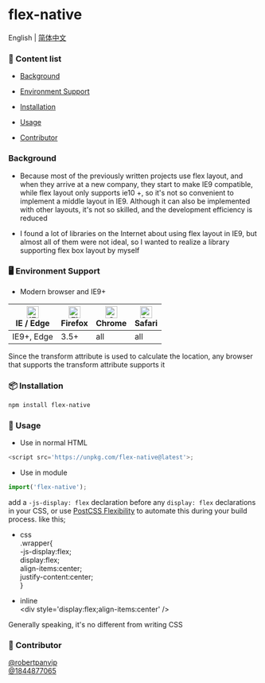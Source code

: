 # flex-native
English | [简体中文](./README-zh_CN.md)
### 🔗 Content list
- [Background](#background)

- [Environment Support](#-environment-support)

- [Installation](#-installation)

- [Usage](#-usage)

- [Contributor](#-contributor)

### Background
- Because most of the previously written projects use flex layout, and when they arrive at a new company, they start to make IE9 compatible, while flex layout only supports ie10 +, so it's not so convenient to implement a middle layout in IE9. Although it can also be implemented with other layouts, it's not so skilled, and the development efficiency is reduced

- I found a lot of libraries on the Internet about using flex layout in IE9, but almost all of them were not ideal, so I wanted to realize a library supporting flex box layout by myself


### 🖥 Environment Support
 - Modern browser and IE9+

| [<img src="https://raw.githubusercontent.com/alrra/browser-logos/master/src/edge/edge_48x48.png" alt="IE / Edge" width="24px" height="24px" />](http://godban.github.io/browsers-support-badges/)<br>IE / Edge | [<img src="https://raw.githubusercontent.com/alrra/browser-logos/master/src/firefox/firefox_48x48.png" alt="Firefox" width="24px" height="24px" />](http://godban.github.io/browsers-support-badges/)<br>Firefox | [<img src="https://raw.githubusercontent.com/alrra/browser-logos/master/src/chrome/chrome_48x48.png" alt="Chrome" width="24px" height="24px" />](http://godban.github.io/browsers-support-badges/)<br>Chrome | [<img src="https://raw.githubusercontent.com/alrra/browser-logos/master/src/safari/safari_48x48.png" alt="Safari" width="24px" height="24px" />](http://godban.github.io/browsers-support-badges/)<br>Safari |
| --- | --- | --- | --- |
| IE9+, Edge | 3.5+ | all | all |

 Since the transform attribute is used to calculate the location, any browser that supports the transform attribute supports it
### 📦 Installation
```bash
npm install flex-native
```
### 🔨 Usage
- Use in normal HTML
```javascript
<script src='https://unpkg.com/flex-native@latest'>;
```
- Use in module
```javascript
import('flex-native');
```


add a `-js-display: flex` declaration before any `display: flex` declarations in your CSS, or use [PostCSS Flexibility](https://github.com/7rulnik/postcss-flexibility) to automate this during your build process.
like this;
- css
	<br>
	.wrapper{     
		-js-display:flex;<br>
        display:flex;<br>
		align-items:center;<br>
		justify-content:center;<br>
		}
		
- inline
       <br>
        &lt;div style='display:flex;align-items:center' /&gt;
       <br>
        	
Generally speaking, it's no different from writing CSS

### 🤝 Contributor
[@robertpanvip](https://github.com/robertpanvip)
<br>
[@1844877065](https://github.com/1844877065)